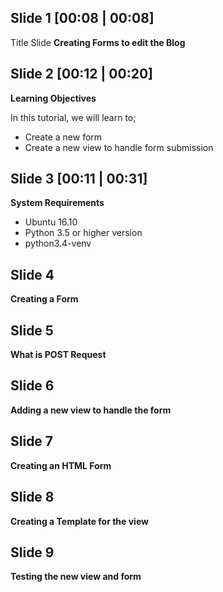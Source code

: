 Slide 1 [00:08 | 00:08]
------------
Title Slide
**Creating Forms to edit the Blog**

Slide 2 [00:12 | 00:20]
--------------

**Learning Objectives**

In this tutorial, we will learn to;
  - Create a new form
  - Create a new view to handle form submission

Slide 3 [00:11 | 00:31]
---------------

**System Requirements**
  - Ubuntu 16.10
  - Python 3.5 or higher version
  - python3.4-venv

Slide 4
----------------

**Creating a Form**


Slide 5
-----------------

**What is POST Request**

Slide 6
----------------

**Adding a new view to handle the form**

Slide 7
-----------------

**Creating an HTML Form**

Slide 8
-----------------

**Creating a Template for the view**

Slide 9
-----------------

**Testing the new view and form**
